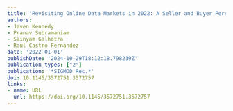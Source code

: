 ```yaml
---
title: 'Revisiting Online Data Markets in 2022: A Seller and Buyer Perspective'
authors:
- Javen Kennedy
- Pranav Subramaniam
- Sainyam Galhotra
- Raul Castro Fernandez
date: '2022-01-01'
publishDate: '2024-10-29T18:12:18.798239Z'
publication_types: ["2"]
publication: '*SIGMOD Rec.*'
doi: 10.1145/3572751.3572757
links:
- name: URL
  url: https://doi.org/10.1145/3572751.3572757
---
```

